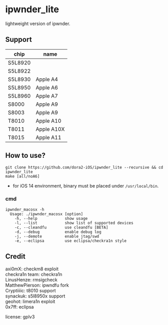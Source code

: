 # ipwnder_lite  
lightweight version of ipwnder.  


## Support  
| chip | name |
|---------|----------|
| S5L8920 |  |
| S5L8922 |  |
| S5L8930 | Apple A4 |
| S5L8950 | Apple A6 |
| S5L8960 | Apple A7 |
| S8000 | Apple A9 |
| S8003 | Apple A9 |
| T8010 | Apple A10 |
| T8011 | Apple A10X |
| T8015 | Apple A11 |


## How to use?
```
git clone https://github.com/dora2-iOS/ipwnder_lite --recursive && cd ipwnder_lite
make [all/noA6]
```
- for iOS 14 environment, binary must be placed under `/usr/local/bin`.  

### cmd
```
ipwnder_macosx -h
  Usage: ./ipwnder_macosx [option]
    -h, --help            show usage
    -l, --list            show list of supported devices
    -c, --cleandfu        use cleandfu [BETA]
    -d, --debug           enable debug log
    -j, --demote          enable jtag/swd
    -e, --eclipsa         use eclipsa/checkra1n style
```

## Credit  
axi0mX: checkm8 exploit  
checkra1n team: checkra1n  
LinusHenze: rmsigcheck  
MatthewPierson: ipwndfu fork  
Cryptiiiic: t8010 support  
synackuk: s5l8950x support  
geohot: limera1n exploit  
0x7ff: eclipsa  

license: gplv3  

